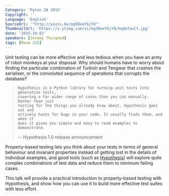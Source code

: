 ```yaml
---
Category: 'PyCon ZA 2015'
Copyright: ''
Language: 'English'
SourceUrl: '"http://youtu.be/mg5BeeYGjY0"'
ThumbnailUrl: 'https://i.ytimg.com/vi/mg5BeeYGjY0/hqdefault.jpg'
date: '2015-10-02'
speakers: [Jeremy Thurgood]
tags: [Room 215]
---
```

Unit testing can be more effective and less tedious when you have an army of robot monkeys at your disposal. Why should humans have to worry about finding the particular combination of Turkish and Tengwar that crashes the serialiser, or the convoluted sequence of operations that corrupts the database?

>     Hypothesis is a Python library for turning unit tests into generative tests,
>     covering a far wider range of cases than you can manually. Rather than just
>     testing for the things you already know about, Hypothesis goes out and
>     actively hunts for bugs in your code. It usually finds them, and when it
>     does it gives you simple and easy to read examples to demonstrate.
>
> -- Hypothesis 1.0 release announcement

Property-based testing lets you think about your tests in terms of general behaviour and invariant properties instead of getting lost in the details of individual examples, and good tools (such as <a href="https://hypothesis.readthedocs.org/en/latest/">Hypothesis</a>) will explore quite complex combinations of test data and reduce them to minimum failing cases.

This talk will provide a practical introduction to property-based testing with Hypothesis, and show how you can use it to build more effective test suites with less effort.